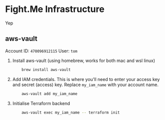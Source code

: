 # Fight.Me Infrastructure

Yep

## aws-vault

Account ID: `470096912115`
User: `tom`

1. Install aws-vault (using homebrew, works for both mac and wsl linux)

    ```bash
        brew install aws-vault
    ```

2. Add IAM credentials. This is where you'll need to enter your access key and secret (access) key. Replace `my_iam_name` with your account name.

    ```bash
        aws-vault add my_iam_name
    ```

3. Initialise Terraform backend

    ```bash
        aws-vault exec my_iam_name -- terraform init
    ```
